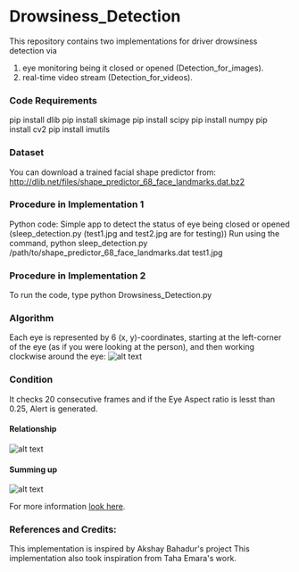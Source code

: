 # Drowsiness_Detection

This repository contains two implementations for driver drowsiness detection via 
1. eye monitoring being it closed or opened (Detection_for_images).
2. real-time video stream (Detection_for_videos). 

### Code Requirements
pip install dlib
pip install skimage
pip install scipy
pip install numpy
pip install cv2
pip install imutils

### Dataset
You can download a trained facial shape predictor from: http://dlib.net/files/shape_predictor_68_face_landmarks.dat.bz2

### Procedure in Implementation 1
Python code: Simple app to detect the status of eye being closed or opened (sleep_detection.py (test1.jpg and test2.jpg are for testing))
Run using the command, python sleep_detection.py /path/to/shape_predictor_68_face_landmarks.dat test1.jpg

### Procedure in Implementation 2
To run the code, type python Drowsiness_Detection.py

### Algorithm
Each eye is represented by 6 (x, y)-coordinates, starting at the left-corner of the eye (as if you were looking at the person), and then working clockwise around the eye:
![alt text](https://raw.githubusercontent.com/Nuclearstar/Drowsiness_Detection/Detection_for_videos/eye1.jpg)

### Condition
It checks 20 consecutive frames and if the Eye Aspect ratio is lesst than 0.25, Alert is generated.

#### Relationship
![alt text](https://raw.githubusercontent.com/Nuclearstar/Drowsiness_Detection/Detection_for_videos/eye2.jpg)

#### Summing up
![alt text](https://raw.githubusercontent.com/Nuclearstar/Drowsiness_Detection/Detection_for_videos/eye3.jpg)

For more information [look here](https://www.pyimagesearch.com/2017/05/08/drowsiness-detection-opencv/).

### References and Credits:
This implementation is inspired by Akshay Bahadur's project
This implementation also took inspiration from Taha Emara's work.
